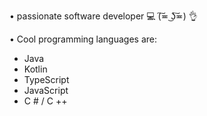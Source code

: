• passionate software developer 💻
(͠≖ ͜ʖ͠≖) 👌

• Cool programming languages ​​are:
- Java
- Kotlin
- TypeScript
- JavaScript
- C # / C ++
